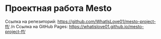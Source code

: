 # Проектная работа Mesto
Ссылка на репезиторий: https://github.com/WhatIsLove01/mesto-project-ff/ /n
Ссылка на GitHub Pages: https://whatislove01.github.io/mesto-project-ff/
